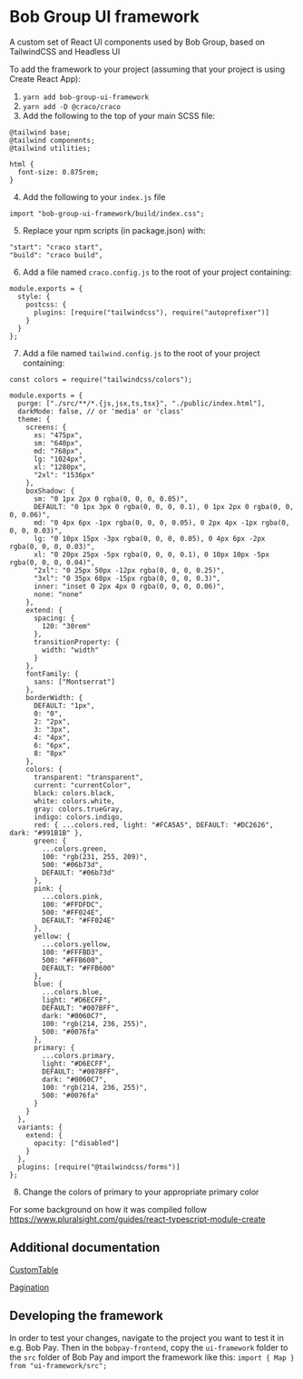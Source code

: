 # Bob Group UI framework

A custom set of React UI components used by Bob Group, based on TailwindCSS and Headless UI

To add the framework to your project (assuming that your project is using Create React App):

1. `yarn add bob-group-ui-framework`
2. `yarn add -D @craco/craco`
3. Add the following to the top of your main SCSS file:

```
@tailwind base;
@tailwind components;
@tailwind utilities;

html {
  font-size: 0.875rem;
}
```

4. Add the following to your `index.js` file

```
import "bob-group-ui-framework/build/index.css";
```

5. Replace your npm scripts (in package.json) with:

```
"start": "craco start",
"build": "craco build",
```

6. Add a file named `craco.config.js` to the root of your project containing:

```
module.exports = {
  style: {
    postcss: {
      plugins: [require("tailwindcss"), require("autoprefixer")]
    }
  }
};
```

7. Add a file named `tailwind.config.js` to the root of your project containing:

```
const colors = require("tailwindcss/colors");

module.exports = {
  purge: ["./src/**/*.{js,jsx,ts,tsx}", "./public/index.html"],
  darkMode: false, // or 'media' or 'class'
  theme: {
    screens: {
      xs: "475px",
      sm: "640px",
      md: "768px",
      lg: "1024px",
      xl: "1280px",
      "2xl": "1536px"
    },
    boxShadow: {
      sm: "0 1px 2px 0 rgba(0, 0, 0, 0.05)",
      DEFAULT: "0 1px 3px 0 rgba(0, 0, 0, 0.1), 0 1px 2px 0 rgba(0, 0, 0, 0.06)",
      md: "0 4px 6px -1px rgba(0, 0, 0, 0.05), 0 2px 4px -1px rgba(0, 0, 0, 0.03)",
      lg: "0 10px 15px -3px rgba(0, 0, 0, 0.05), 0 4px 6px -2px rgba(0, 0, 0, 0.03)",
      xl: "0 20px 25px -5px rgba(0, 0, 0, 0.1), 0 10px 10px -5px rgba(0, 0, 0, 0.04)",
      "2xl": "0 25px 50px -12px rgba(0, 0, 0, 0.25)",
      "3xl": "0 35px 60px -15px rgba(0, 0, 0, 0.3)",
      inner: "inset 0 2px 4px 0 rgba(0, 0, 0, 0.06)",
      none: "none"
    },
    extend: {
      spacing: {
        120: "30rem"
      },
      transitionProperty: {
        width: "width"
      }
    },
    fontFamily: {
      sans: ["Montserrat"]
    },
    borderWidth: {
      DEFAULT: "1px",
      0: "0",
      2: "2px",
      3: "3px",
      4: "4px",
      6: "6px",
      8: "8px"
    },
    colors: {
      transparent: "transparent",
      current: "currentColor",
      black: colors.black,
      white: colors.white,
      gray: colors.trueGray,
      indigo: colors.indigo,
      red: { ...colors.red, light: "#FCA5A5", DEFAULT: "#DC2626", dark: "#991B1B" },
      green: {
        ...colors.green,
        100: "rgb(231, 255, 209)",
        500: "#06b73d",
        DEFAULT: "#06b73d"
      },
      pink: {
        ...colors.pink,
        100: "#FFDFDC",
        500: "#FF024E",
        DEFAULT: "#FF024E"
      },
      yellow: {
        ...colors.yellow,
        100: "#FFFBD3",
        500: "#FFB600",
        DEFAULT: "#FFB600"
      },
      blue: {
        ...colors.blue,
        light: "#D6ECFF",
        DEFAULT: "#007BFF",
        dark: "#0060C7",
        100: "rgb(214, 236, 255)",
        500: "#0076fa"
      },
      primary: {
        ...colors.primary,
        light: "#D6ECFF",
        DEFAULT: "#007BFF",
        dark: "#0060C7",
        100: "rgb(214, 236, 255)",
        500: "#0076fa"
      }
    }
  },
  variants: {
    extend: {
      opacity: ["disabled"]
    }
  },
  plugins: [require("@tailwindcss/forms")]
};
```

8. Change the colors of primary to your appropriate primary color

For some background on how it was compiled follow https://www.pluralsight.com/guides/react-typescript-module-create

## Additional documentation

[CustomTable](https://github.com/uafrica/ui-framework/blob/main/docs/CustomTable.md)

[Pagination](https://github.com/uafrica/ui-framework/blob/main/docs/Pagination.md)

## Developing the framework

In order to test your changes, navigate to the project you want to test it in e.g. Bob Pay. Then in the `bobpay-frontend`, copy the `ui-framework` folder to the `src` folder of Bob Pay and import the framework like this: `import { Map } from "ui-framework/src";`
